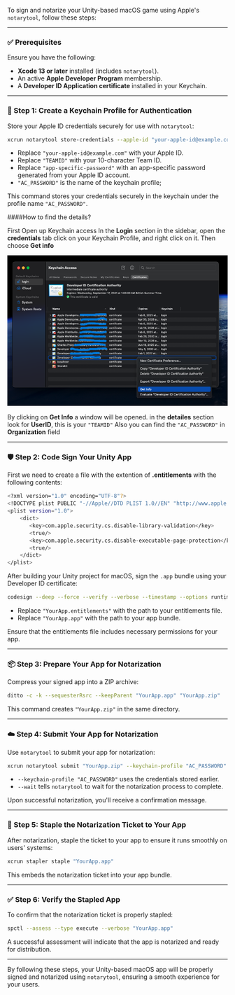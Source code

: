 To sign and notarize your Unity-based macOS game using Apple's `notarytool`, follow these steps:

---

### ✅ Prerequisites

Ensure you have the following:

* **Xcode 13 or later** installed (includes `notarytool`).
* An active **Apple Developer Program** membership.
* A **Developer ID Application certificate** installed in your Keychain.

---

### 🔐 Step 1: Create a Keychain Profile for Authentication

Store your Apple ID credentials securely for use with `notarytool`:

```bash
xcrun notarytool store-credentials --apple-id "your-apple-id@example.com" --team-id "TEAMID" --password "app-specific-password" "AC_PASSWORD"
```



* Replace `"your-apple-id@example.com"` with your Apple ID.
* Replace `"TEAMID"` with your 10-character Team ID.
* Replace `"app-specific-password"` with an app-specific password generated from your Apple ID account.
* `"AC_PASSWORD"` is the name of the keychain profile;

This command stores your credentials securely in the keychain under the profile name `"AC_PASSWORD"`.

####How to find the details?

First Open up Keychain access
In the **Login** section in the sidebar, open the **credentials** tab
click on your Keychain Profile, and right click on it. Then choose **Get info**

**![Keychan profile](../Assets/KeyChainAccess.png)**

By clicking on **Get Info** a window will be opened.
in the **detailes** section look for **UserID**, this is your `"TEAMID"`
Also you can find the `"AC_PASSWORD"` in **Organization** field

---

### 🛡️ Step 2: Code Sign Your Unity App

First we need to create a file with the extention of **.entitlements** with the following contents:

```bash
<?xml version="1.0" encoding="UTF-8"?>
<!DOCTYPE plist PUBLIC "-//Apple//DTD PLIST 1.0//EN" "http://www.apple.com/DTDs/PropertyList-1.0.dtd">
<plist version="1.0">
    <dict>
       <key>com.apple.security.cs.disable-library-validation</key>
       <true/>
       <key>com.apple.security.cs.disable-executable-page-protection</key>
       <true/>
    </dict>
</plist>
```

After building your Unity project for macOS, sign the `.app` bundle using your Developer ID certificate:

```bash
codesign --deep --force --verify --verbose --timestamp --options runtime --entitlements "YourApp.entitlements" --sign "Developer ID Application: YourTEAMID" "YourApp.app"
```



* Replace `"YourApp.entitlements"` with the path to your entitlements file.
* Replace `"YourApp.app"` with the path to your app bundle.

Ensure that the entitlements file includes necessary permissions for your app.

---

### 📦 Step 3: Prepare Your App for Notarization

Compress your signed app into a ZIP archive:

```bash
ditto -c -k --sequesterRsrc --keepParent "YourApp.app" "YourApp.zip"
```



This command creates `"YourApp.zip"` in the same directory.

---

### ☁️ Step 4: Submit Your App for Notarization

Use `notarytool` to submit your app for notarization:

```bash
xcrun notarytool submit "YourApp.zip" --keychain-profile "AC_PASSWORD" --wait
```



* `--keychain-profile "AC_PASSWORD"` uses the credentials stored earlier.
* `--wait` tells `notarytool` to wait for the notarization process to complete.

Upon successful notarization, you'll receive a confirmation message.

---

### 📎 Step 5: Staple the Notarization Ticket to Your App

After notarization, staple the ticket to your app to ensure it runs smoothly on users' systems:

```bash
xcrun stapler staple "YourApp.app"
```



This embeds the notarization ticket into your app bundle.

---

### ✅ Step 6: Verify the Stapled App

To confirm that the notarization ticket is properly stapled:

```bash
spctl --assess --type execute --verbose "YourApp.app"
```



A successful assessment will indicate that the app is notarized and ready for distribution.

---

By following these steps, your Unity-based macOS app will be properly signed and notarized using `notarytool`, ensuring a smooth experience for your users.

